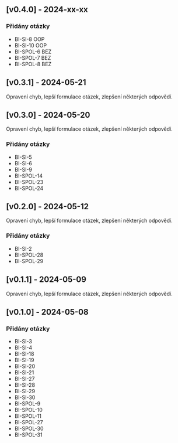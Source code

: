 
## [v0.4.0] - 2024-xx-xx

### Přidány otázky
- BI-SI-8 OOP
- BI-SI-10 OOP
- BI-SPOL-6 BEZ
- BI-SPOL-7 BEZ
- BI-SPOL-8 BEZ
## [v0.3.1] - 2024-05-21

Opravení chyb, lepší formulace otázek, zlepšení některých odpovědí.
## [v0.3.0] - 2024-05-20

Opravení chyb, lepší formulace otázek, zlepšení některých odpovědí.
### Přidány otázky
- BI-SI-5
- BI-SI-6
- BI-SI-9
- BI-SPOL-14
- BI-SPOL-23
- BI-SPOL-24
## [v0.2.0] - 2024-05-12

Opravení chyb, lepší formulace otázek, zlepšení některých odpovědí.
### Přidány otázky
- BI-SI-2
- BI-SPOL-28
- BI-SPOL-29
## [v0.1.1] - 2024-05-09

Opravení chyb, lepší formulace otázek, zlepšení některých odpovědí.
## [v0.1.0] - 2024-05-08

### Přidány otázky
- BI-SI-3
- BI-SI-4
- BI-SI-18
- BI-SI-19
- BI-SI-20
- BI-SI-21
- BI-SI-27
- BI-SI-28
- BI-SI-29
- BI-SI-30
- BI-SPOL-9
- BI-SPOL-10
- BI-SPOL-11
- BI-SPOL-27
- BI-SPOL-30
- BI-SPOL-31
